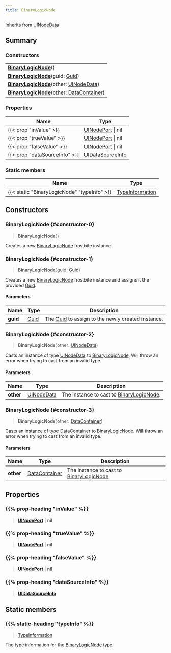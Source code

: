 ```yaml
---
title: BinaryLogicNode
---
```


Inherits from 
[UINodeData](/vext/ref/fb/uinodedata)

## Summary
### Constructors
| |
| ----------- |
| **[BinaryLogicNode](#constructor-0)**() |
| **[BinaryLogicNode](#constructor-1)**(guid: [Guid](/vext/ref/shared/class/guid)) |
| **[BinaryLogicNode](#constructor-2)**(other: [UINodeData](/vext/ref/fb/uinodedata)) |
| **[BinaryLogicNode](#constructor-3)**(other: [DataContainer](/vext/ref/shared/class/datacontainer)) |

### Properties
| Name | Type |
| ---- | ---- |
| {{< prop "inValue" >}} | [UINodePort](/vext/ref/fb/uinodeport) \| nil |
| {{< prop "trueValue" >}} | [UINodePort](/vext/ref/fb/uinodeport) \| nil |
| {{< prop "falseValue" >}} | [UINodePort](/vext/ref/fb/uinodeport) \| nil |
| {{< prop "dataSourceInfo" >}} | [UIDataSourceInfo](/vext/ref/fb/uidatasourceinfo) |

### Static members
| Name | Type |
| ---- | ---- |
| {{< static "BinaryLogicNode" "typeInfo" >}} | [TypeInformation](/vext/ref/shared/class/typeinformation) |

## Constructors
### BinaryLogicNode {#constructor-0}
> **BinaryLogicNode**()

Creates a new [BinaryLogicNode](/vext/ref/fb/binarylogicnode) frostbite instance.

### BinaryLogicNode {#constructor-1}
> **BinaryLogicNode**(guid: [Guid](/vext/ref/shared/class/guid))

Creates a new [BinaryLogicNode](/vext/ref/fb/binarylogicnode) frostbite instance and assigns it the provided [Guid](/vext/ref/shared/class/guid).

#### Parameters
| Name | Type | Description |
| ---- | ---- | ----------- |
| **guid** | [Guid](/vext/ref/shared/class/guid) | The [Guid](/vext/ref/shared/class/guid) to assign to the newly created instance. |

### BinaryLogicNode {#constructor-2}
> **BinaryLogicNode**(other: [UINodeData](/vext/ref/fb/uinodedata))

Casts an instance of type [UINodeData](/vext/ref/fb/uinodedata) to [BinaryLogicNode](/vext/ref/fb/binarylogicnode). Will throw an error when trying to cast from an invalid type.

#### Parameters
| Name | Type | Description |
| ---- | ---- | ----------- |
| **other** | [UINodeData](/vext/ref/fb/uinodedata) | The instance to cast to [BinaryLogicNode](/vext/ref/fb/binarylogicnode). |

### BinaryLogicNode {#constructor-3}
> **BinaryLogicNode**(other: [DataContainer](/vext/ref/shared/class/datacontainer))

Casts an instance of type [DataContainer](/vext/ref/shared/class/datacontainer) to [BinaryLogicNode](/vext/ref/fb/binarylogicnode). Will throw an error when trying to cast from an invalid type.

#### Parameters
| Name | Type | Description |
| ---- | ---- | ----------- |
| **other** | [DataContainer](/vext/ref/shared/class/datacontainer) | The instance to cast to [BinaryLogicNode](/vext/ref/fb/binarylogicnode). |

## Properties
### {{% prop-heading "inValue" %}}
> **[UINodePort](/vext/ref/fb/uinodeport)** | **nil**

### {{% prop-heading "trueValue" %}}
> **[UINodePort](/vext/ref/fb/uinodeport)** | **nil**

### {{% prop-heading "falseValue" %}}
> **[UINodePort](/vext/ref/fb/uinodeport)** | **nil**

### {{% prop-heading "dataSourceInfo" %}}
> **[UIDataSourceInfo](/vext/ref/fb/uidatasourceinfo)**

## Static members
### {{% static-heading "typeInfo" %}}
> [TypeInformation](/vext/ref/shared/class/typeinformation)

The type information for the [BinaryLogicNode](/vext/ref/fb/binarylogicnode) type.

